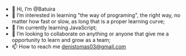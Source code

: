 - 👋 Hi, I’m @Batuira
- 👀 I’m interested in learning "the way of programing", the right way, no matter how fast or slow, as long that is a proper learning curve;
- 🌱 I’m currently learning JavaScript;
- 💞️ I’m looking to collaborate on anything or anyone that give me a opportunity to learn and grow as a team;
- 📫 How to reach me denistomas03@gmail.com

<!---
Batuira/Batuira is a ✨ special ✨ repository because its `README.md` (this file) appears on your GitHub profile.
You can click the Preview link to take a look at your changes.
--->
